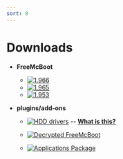 ```yaml
---
sort: 8
---
```


# Downloads


- __FreeMcBoot__

  - [![1.966](https://img.shields.io/badge/%20-1.966-blue?style=for-the-badge&logo=appveyor)](https://github.com/israpps/FreeMcBoot-Installer/releases/download/latest/FMCB-1966.7z)
  - [![1.965](https://img.shields.io/badge/%20-1.965-blue?style=for-the-badge&logo=appveyor)](https://github.com/israpps/FreeMcBoot-Installer/releases/download/latest/FMCB-1965.7z)
  - [![1.953](https://img.shields.io/badge/%20-1.953-blue?style=for-the-badge&logo=appveyor)](https://github.com/israpps/FreeMcBoot-Installer/releases/download/latest/FMCB-1953.7z)


- __plugins/add-ons__

  - [![HDD drivers](https://img.shields.io/badge/%20-HDD%20Drivers-red?style=for-the-badge&logo=appveyor)](https://github.com/israpps/FreeMcBoot-Installer/raw/master/1966/__Plugins/HDD-MODULES.PSU) -- __[What is this?](https://israpps.github.io/FreeMcBoot-Installer/test/9_HDD_Drivers.html)__

  - [![Decrypted FreeMcBoot](https://img.shields.io/badge/%20-Decrypted%20FreeMcBoot-green?style=for-the-badge&logo=appveyor)](https://github.com/israpps/FreeMcBoot-Installer/tree/master/Decrypted_FreeMcBoot)
  - [![Applications Package](https://img.shields.io/badge/%20-Applications%20Package-green?style=for-the-badge&logo=appveyor)](https://github.com/israpps/FreeMcBoot-Installer/releases/tag/APPS)
